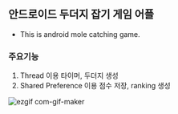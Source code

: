 ## 안드로이드 두더지 잡기 게임 어플
- This is android mole catching game.

### 주요기능
1. Thread 이용 타이머, 두더지 생성
2. Shared Preference 이용 점수 저장, ranking 생성

![ezgif com-gif-maker](https://user-images.githubusercontent.com/53509789/101606821-2737f600-3a47-11eb-869a-3a6f0915401b.gif)
